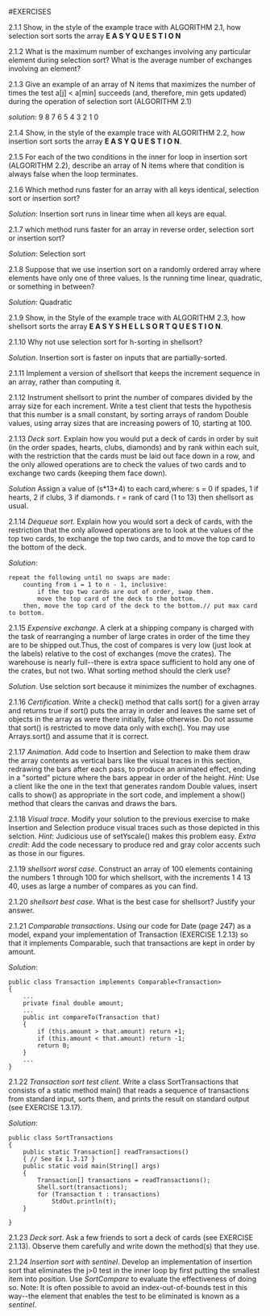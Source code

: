 #EXERCISES

2.1.1 Show, in the style of the example trace with ALGORITHM 2.1, how selection sort sorts the array **E A S Y Q U E S T I O N**

2.1.2 What is the maximum number of exchanges involving any particular element during selection sort? What is the average number of exchanges involving an element?

2.1.3 Give an example of an array of N items that maximizes the number of times the test a[j] < a[min] succeeds (and, therefore, min gets updated) during the operation of selection sort (ALGORITHM 2.1)

*solution*: 9 8 7 6 5 4 3 2 1 0

2.1.4 Show, in the style of the example trace with ALGORITHM 2.2, how insertion sort sorts the array **E A S Y Q U E S T I O N**.

2.1.5 For each of the two conditions in the inner for loop in insertion sort (ALGORITHM 2.2), describe an array of N items where that condition is always false when the loop terminates.

2.1.6 Which method runs faster for an array with all keys identical, selection sort or insertion sort?

*Solution*: Insertion sort runs in linear time when all keys are equal.

2.1.7 which method runs faster for an array in reverse order, selection sort or insertion sort?

*Solution*: Selection sort

2.1.8 Suppose that we use insertion sort on a randomly ordered array where elements have only one of three values. Is the running time linear, quadratic, or something in between?

*Solution*: Quadratic

2.1.9 Show, in the Style of the example trace with ALGORITHM 2.3, how shellsort sorts the array **E A S Y S H E L L S O R T Q U E S T I O N**.

2.1.10 Why not use selection sort for h-sorting in shellsort?

*Solution*. Insertion sort is faster on inputs that are partially-sorted.

2.1.11 Implement a version of shellsort that keeps the increment sequence in an array, rather than computing it.

2.1.12 Instrument shellsort to print the number of compares divided by the array size for each increment. Write a test client that tests the hypothesis that this number is a small constant, by sorting arrays of random Double values, using array sizes that are increasing powers of 10, starting at 100.

2.1.13 *Deck sort*. Explain how you would put a deck of cards in order by suit (in the order spades, hearts, clubs, diamonds) and by rank within each suit, with the restriction that the cards must be laid out face down in a row, and the only allowed operations are to check the values of two cards and to exchange two cards (keeping them face down).

*Solution* Assign a value of (s*13+4) to each card,where:
s = 0 if spades, 
    1 if hearts,
    2 if clubs,
    3 if diamonds.
r = rank of card (1 to 13)
then shellsort as usual.

2.1.14 *Dequeue sort*. Explain how you would sort a deck of cards, with the restriction that the only allowed operations are to look at the values of the top two cards, to exchange the top two cards, and to move the top card to the bottom of the deck.

*Solution*:
```
repeat the following until no swaps are made:
    counting from i = 1 to n - 1, inclusive:
        if the top two cards are out of order, swap them.
        move the top card of the deck to the bottom.
    then, move the top card of the deck to the bottom.// put max card to bottom.

```

2.1.15 *Expensive exchange*. A clerk at a shipping company is charged with the task of rearranging a number of large crates in order of the time they are to be shipped out.Thus, the cost of compares is very low (just look at the labels) relative to the cost of exchanges (move the crates). The warehouse is nearly full--there is extra space sufficient to hold any one of the crates, but not two. What sorting method should the clerk use?

*Solution*. Use selction sort because it minimizes the number of exchagnes.

2.1.16 *Certification*. Write a check() method that calls sort() for a given array and returns true if sort() puts the array in order and leaves the same set of objects in the array as were there initially, false otherwise. Do not assume that sort() is restricted to move data only with exch(). You may use Arrays.sort() and assume that it is correct.

2.1.17 *Animation*. Add code to Insertion and Selection to make them draw the array contents as vertical bars like the visual traces in this section, redrawing the bars after each pass, to produce an animated effect, ending in a "sorted" picture where the bars appear in order of the height. *Hint*: Use a client like the one in the text that generates random Double values, insert calls to show() as appropriate in the sort code, and implement a show() method that clears
the canvas and draws the bars.

2.1.18 *Visual trace*. Modify your solution to the previous exercise to make Insertion and Selection produce visual traces such as those depicted in this selction. *Hint*: Judicious use of setYscale() makes this problem easy. *Extra credit*: Add the code necessary to produce red and gray color accents such as those in our figures.

2.1.19 *shellsort worst case*. Construct an array of 100 elements containing the numbers 1 through 100 for which shellsort, with the increments 1 4 13 40, uses as large a number of compares as you can find.

2.1.20 *shellsort best case*. What is the best case for shellsort? Justify your answer.

2.1.21 *Comparable transactions*. Using our code for Date (page 247) as a model, expand your implementation of Transaction (EXERCISE 1.2.13) so that it implements Comparable, such that transactions are kept in order by amount.

*Solution*:
```
public class Transaction implements Comparable<Transaction>
{
    ...
    private final double amount;
    ...
    public int compareTo(Transaction that)
    {
        if (this.amount > that.amount) return +1;
        if (this.amount < that.amount) return -1;
        return 0;
    }
    ...
}

```

2.1.22 *Transaction sort test client*. Write a class SortTransactions that consists of a static method main() that reads a sequence of transactions from standard input, sorts them, and prints the result on standard output (see EXERCISE 1.3.17).

*Solution*:
```
public class SortTransactions
{
    public static Transaction[] readTransactions()
    { // See Ex 1.3.17 }
    public static void main(String[] args)
    {
        Transaction[] transactions = readTransactions();
        Shell.sort(transactions);
        for (Transaction t : transactions)
            StdOut.println(t);
    }

}

```

2.1.23 *Deck sort*. Ask a few friends to sort a deck of cards (see EXERCISE 2.1.13). Observe them carefully and write down the method(s) that they use.

2.1.24 *Insertion sort with sentinel*. Develop an implementation of insertion sort that eliminates the j>0 test in the inner loop by first putting the smallest item into position. Use *SortCompare* to evaluate the effectiveness of doing so. Note: It is often possible to avoid an index-out-of-bounds test in this way--the element that enables the test to be eliminated is known as a *sentinel*.








